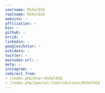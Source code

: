 ```yaml
---
username: Mshel016
realname: Mshel016
website: ~
affiliation: ~
bio: ~
github: ~
orcid: ~
linkedin: ~
googlescholar: ~
wikidata: ~
twitter: ~
mastodon-url: ~
meta: ~
instagram: ~
redirect_from:
- /index.php/User:Mshel016
- /index.php/Special:Contributions/Mshel016
---
```

